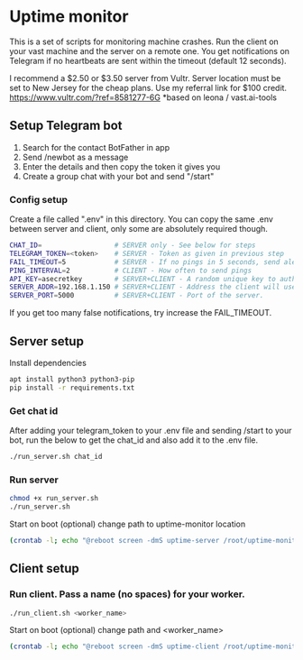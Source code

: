 # Uptime monitor

This is a set of scripts for monitoring machine crashes. Run the client on your vast machine and the server on a remote one. You get notifications on Telegram if no heartbeats are sent within the timeout (default 12 seconds).

I recommend a $2.50 or $3.50 server from Vultr. Server location must be set to New Jersey for the cheap plans. Use my referral link for $100 credit.
https://www.vultr.com/?ref=8581277-6G
*based on leona / vast.ai-tools
## Setup Telegram bot

1. Search for the contact BotFather in app
2. Send /newbot as a message
3. Enter the details and then copy the token it gives you
4. Create a group chat with your bot and send "/start"

### Config setup
Create a file called ".env" in this directory. You can copy the same .env between server and client, only some are absolutely required though.
```bash
CHAT_ID=                  # SERVER only - See below for steps
TELEGRAM_TOKEN=<token>    # SERVER - Token as given in previous step
FAIL_TIMEOUT=5            # SERVER - If no pings in 5 seconds, send alert.
PING_INTERVAL=2           # CLIENT - How often to send pings
API_KEY=asecretkey        # SERVER+CLIENT - A random unique key to authenticate the client
SERVER_ADDR=192.168.1.150 # SERVER+CLIENT - Address the client will use to send pings
SERVER_PORT=5000          # SERVER+CLIENT - Port of the server.
```

If you get too many false notifications, try increase the FAIL_TIMEOUT.

## Server setup

Install dependencies
```bash
apt install python3 python3-pip
pip install -r requirements.txt
```

### Get chat id
After adding your telegram_token to your .env file and sending /start to your bot, run the below to get the chat_id and also add it to the .env file.
```bash
./run_server.sh chat_id
```

### Run server
```bash
chmod +x run_server.sh
./run_server.sh
```

Start on boot (optional) change path to uptime-monitor location
```bash
(crontab -l; echo "@reboot screen -dmS uptime-server /root/uptime-monitor/run_server.sh") | crontab -
```

## Client setup

### Run client. Pass a name (no spaces) for your worker.
```bash
./run_client.sh <worker_name>
```

Start on boot (optional) change path and <worker_name>
```bash
(crontab -l; echo "@reboot screen -dmS uptime-client /root/uptime-monitor/run_client.sh <worker_name>") | crontab -
```
